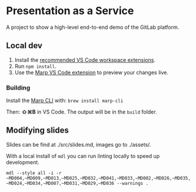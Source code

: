 # Presentation as a Service

A project to show a high-level end-to-end demo of the GitLab platform.

## Local dev

1. Install the [recommended VS Code workspace extensions](https://code.visualstudio.com/docs/editor/extension-marketplace#_workspace-recommended-extensions).
1. Run `npm install`.
1. Use the [Marp VS Code extension](https://marketplace.visualstudio.com/items?itemName=marp-team.marp-vscode) to preview your changes live.

### Building

Install the [Marp CLI](https://www.npmjs.com/package/@marp-team/marp-cli) with: `brew install marp-cli`

Then: **⇧⌘B** in VS Code. The output will be in the `build` folder.

## Modifying slides

Slides can be find at ./src/slides.md, images go to ./assets/. 

With a local install of `mdl` you can run linting locally to speed up development.

`mdl --style all -i -r ~MD004,~MD009,~MD013,~MD025,~MD032,~MD041,~MD033,~MD002,~MD026,~MD035,~MD024,~MD034,~MD007,~MD031,~MD029,~MD036 --warnings .` 
